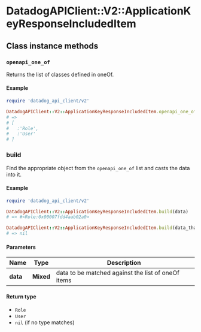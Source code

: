 # DatadogAPIClient::V2::ApplicationKeyResponseIncludedItem

## Class instance methods

### `openapi_one_of`

Returns the list of classes defined in oneOf.

#### Example

```ruby
require 'datadog_api_client/v2'

DatadogAPIClient::V2::ApplicationKeyResponseIncludedItem.openapi_one_of
# =>
# [
#   :'Role',
#   :'User'
# ]
```

### build

Find the appropriate object from the `openapi_one_of` list and casts the data into it.

#### Example

```ruby
require 'datadog_api_client/v2'

DatadogAPIClient::V2::ApplicationKeyResponseIncludedItem.build(data)
# => #<Role:0x00007fdd4aab02a0>

DatadogAPIClient::V2::ApplicationKeyResponseIncludedItem.build(data_that_doesnt_match)
# => nil
```

#### Parameters

| Name     | Type      | Description                                        |
| -------- | --------- | -------------------------------------------------- |
| **data** | **Mixed** | data to be matched against the list of oneOf items |

#### Return type

- `Role`
- `User`
- `nil` (if no type matches)
